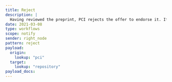 ```yaml
---
title: Reject
description: |
  Having reviewed the preprint, PCI rejects the offer to endorse it. If the editorial decision is that a revision is required, then the author is emailed to explain that resubmission will have to be made through the repository (as before).
date: 2021-03-08
type: workflows
scope: notify
sender: right_node
pattern: reject
payload:
  origin:
    lookup: "pci"
  target:
    lookup: "repository"
payload_docs:
---
```


